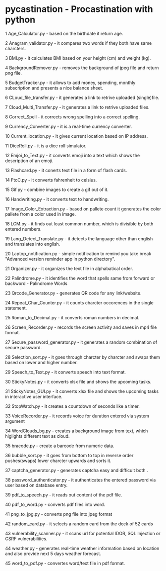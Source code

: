 # pycastination - Procastination with python

1  Age_Calculator.py - based on the birthdate it return age.
 
2  Anagram_validator.py - it compares two words if they both have same charcters.
 
3  BMI.py - it calculates BMI based on your height (cm) and weight (kg).
 
4  BackgroundRemover.py - removes the background of jpeg file and return png file.
 
5  BudgetTracker.py - it allows to add money, spending, monthly subscription and presents a nice balance sheet.
 
6  CLoud_file_transfer.py - it generates a link to retrive uploaded (single)file.
 
7  Cloud_Multi_Transfer.py - it generates a link to retrive uploaded files.
 
8  Correct_Spell - it corrects wrong spelling into a correct spelling.
 
9  Currency_Converter.py - it is a real-time currency converter.
 
10  Current_location.py - it gives current location based on IP address.
 
11  DiceRoll.py - it is a dice roll simulator.
 
12  Emjoi_to_Text.py - it converts emoji into a text which shows the description of an emoji.
 
13  Flashcard.py - it conerts text file in a form of flash cards.
 
14  FtoC.py - it converts fahrenheit to celsius.
 
15  Gif.py - combine images to create a gif out of it.
 
16  Handwriting.py - it converts text to handwriting.
 
17  Image_Color_Extraction.py - based on pallete count it generates the color pallete from a color used in image.
 
18  LCM.py - it finds out least common number, which is divisible by both entered numbers.
 
19  Lang_Detect_Translate.py - it detects the language other than english and translates into english.
 
20  Laptop_notification.py - simple notification to remind you take break "Advanced version reminder app in python directory".
 
21  Organizer.py - it organizes the text file in alphabatical order.
 
22  Palindrome.py - it identifies the word that spells same from forward or backword - Palindrome Words
 
23  Qrcode_Generator.py - generates QR code for any link/website.
 
24  Repeat_Char_Counter.py - it counts charcter occorences in the single statement.
 
25  Roman_to_Decimal.py - it converts roman numbers in decimal.
 
26  Screen_Recorder.py - records the screen activity and saves in mp4 file format.
 
27  Secure_password_generator.py - it generates a random combination of secure password.
 
28  Selection_sort.py - it goes through charcter by charcter and swaps them based on lower and higher number.
 
29  Speech_to_Text.py - it converts speech into text format.
 
30  StickyNotes.py - it converts xlsx file and shows the upcoming tasks.
 
31  StickyNotes_GUI.py - it converts xlsx file and shows the upcoming tasks in interactive user interface.
 
32  StopWatch.py - it creates a countdown of seconds like a timer.
 
33  VoiceRecorder.py - it records voice for duration entered via system argument
 
34  WordClouds_bg.py - creates a background image from text, which higlights different text as cloud.
 
35  bracode.py - create a barcode from numeric data.
 
36  bubble_sort.py - it goes from bottom to top in reverse order pushes(swaps) lower charcter upwards and sorts it.
 
37  captcha_generator.py - generates captcha easy and difficult both .
 
38  password_authenticator.py - it authenticates the entered password via user based on database entry.
 
39  pdf_to_speech.py - it reads out content of the pdf file.
 
40  pdf_to_word.py - converts pdf files into word.
 
41  png_to_jpg.py - converts png file into jpeg format
 
42  random_card.py - it selects a random card from the deck of 52 cards
 
43  vulnerability_scanner.py - it scans url for potential IDOR, SQL Injection or CSRF vulnerabilities.
 
44  weather.py - generates real-time weather information based on location and also provide next 5 days weather forecast.
 
45  word_to_pdf.py - convertes word/text file in pdf format.
 

